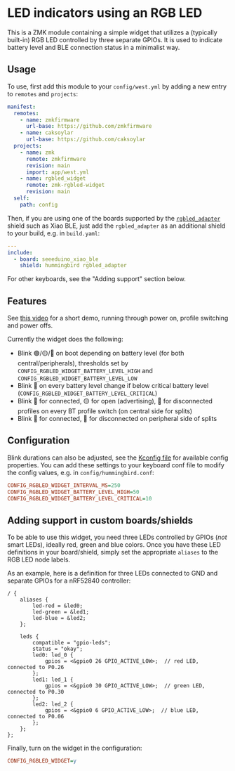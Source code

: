 # LED indicators using an RGB LED

This is a ZMK module containing a simple widget that utilizes a (typically built-in) RGB LED controlled by three separate GPIOs.
It is used to indicate battery level and BLE connection status in a minimalist way.

## Usage

To use, first add this module to your `config/west.yml` by adding a new entry to `remotes` and `projects`:

```yaml west.yml
manifest:
  remotes:
    - name: zmkfirmware
      url-base: https://github.com/zmkfirmware
    - name: caksoylar
      url-base: https://github.com/caksoylar
  projects:
    - name: zmk
      remote: zmkfirmware
      revision: main
      import: app/west.yml
    - name: rgbled_widget
      remote: zmk-rgbled-widget
      revision: main
  self:
    path: config
```

Then, if you are using one of the boards supported by the [`rgbled_adapter`](/boards/shields/rgbled_adapter) shield such as Xiao BLE,
just add the `rgbled_adapter` as an additional shield to your build, e.g. in `build.yaml`:

```yaml build.yaml
---
include:
  - board: seeeduino_xiao_ble
    shield: hummingbird rgbled_adapter
```

For other keyboards, see the "Adding support" section below.

## Features

See [this video](https://cdn.discordapp.com/attachments/1134635625455292426/1134639930501496832/rgbled_widget.mp4) for a short demo, running through power on, profile switching and power offs.

Currently the widget does the following:
- Blink 🟢/🟡/🔴 on boot depending on battery level (for both central/peripherals), thresholds set by `CONFIG_RGBLED_WIDGET_BATTERY_LEVEL_HIGH` and `CONFIG_RGBLED_WIDGET_BATTERY_LEVEL_LOW`
- Blink 🔴 on every battery level change if below critical battery level (`CONFIG_RGBLED_WIDGET_BATTERY_LEVEL_CRITICAL`)
- Blink 🔵 for connected, 🟡 for open (advertising), 🔴 for disconnected profiles on every BT profile switch (on central side for splits)
- Blink 🔵 for connected, 🔴 for disconnected on peripheral side of splits

## Configuration

Blink durations can also be adjusted, see the [Kconfig file](Kconfig) for available config properties.
You can add these settings to your keyboard conf file to modify the config values, e.g. in `config/hummingbird.conf`:

```ini
CONFIG_RGBLED_WIDGET_INTERVAL_MS=250
CONFIG_RGBLED_WIDGET_BATTERY_LEVEL_HIGH=50
CONFIG_RGBLED_WIDGET_BATTERY_LEVEL_CRITICAL=10
```

## Adding support in custom boards/shields

To be able to use this widget, you need three LEDs controlled by GPIOs (*not* smart LEDs), ideally red, green and blue colors.
Once you have these LED definitions in your board/shield, simply set the appropriate `aliases` to the RGB LED node labels.

As an example, here is a definition for three LEDs connected to GND and separate GPIOs for a nRF52840 controller:

```dts
/ {
    aliases {
        led-red = &led0;
        led-green = &led1;
        led-blue = &led2;
    };

    leds {
        compatible = "gpio-leds";
        status = "okay";
        led0: led_0 {
            gpios = <&gpio0 26 GPIO_ACTIVE_LOW>;  // red LED, connected to P0.26
        };
        led1: led_1 {
            gpios = <&gpio0 30 GPIO_ACTIVE_LOW>;  // green LED, connected to P0.30
        };
        led2: led_2 {
            gpios = <&gpio0 6 GPIO_ACTIVE_LOW>;  // blue LED, connected to P0.06
        };
    };
};
```

Finally, turn on the widget in the configuration:

```ini
CONFIG_RGBLED_WIDGET=y
```

